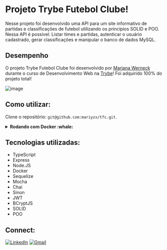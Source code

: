 # Projeto Trybe Futebol Clube!

Nesse projeto foi desenvolvido uma API para um site informativo de partidas e classificações de futebol utilizando os princípios SOLID e POO. Nessa API é possível: Listar times e partidas, autenticar o usuário cadastrado, gerar classificações e manipular o banco de dados MySQL.

## Desempenho

O projeto Trybe Futebol Clube foi desenvolvido por [Mariana Werneck](https://www.linkedin.com/in/marinhomariana8/) durante o curso de Desenvolvimento Web na [Trybe](https://www.betrybe.com/)! Foi adquirido 100% do projeto total!

![image](https://user-images.githubusercontent.com/69324347/205336782-25585115-a00f-4a75-a30f-76541321c08e.png)

## Como utilizar:

Clone o repositório: `git@github.com:mariyzx/tfc.git`.

<details>
  <summary><strong>Rodando com Docker :whale: </strong></summary>
  
  ## Para rodar o projeto com Docker certifique-se de ter o Docker e o Docker-Compose instalados e com as versões `20.10.13` e `1.29.3` respectivamente.
   > Entre na pasta `app` do projeto clonado: 
  - `cd tfc`.
  - `cd app`.
   > Suba os containers:
  - `docker-compose up -d`.
  > Esse serviço irá inicializar 3 containers chamados `tfc_database`, `tfc_backend` e `tfc_frontend`.
  - A partir daqui você pode acessar a aplicação Front-end através de: `localhost:3000` e Back-end através de: `localhost:3001`.

  > Para realizar login utilize as credenciais: `admin@admin.com` e `secret_admin`.
</details>

## Tecnologias utilizadas:

- TypeScript
- Express
- Node.JS
- Docker
- Sequelize
- Mocha
- Chai
- Sinon
- JWT
- BCryptJS
- SOLID
- POO

## Connect:

[![LinkedIn](https://img.shields.io/badge/LinkedIn-0077B5?style=for-the-badge&logo=linkedin&logoColor=white)](https://www.linkedin.com/in/marinhomariana8/) [![Gmail](https://img.shields.io/badge/Gmail-D14836?style=for-the-badge&logo=gmail&logoColor=white
)](mailto:marinhomariana8@gmail.com)
